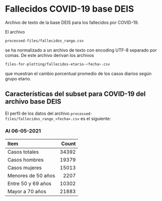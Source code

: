 # Fallecidos COVID-19 base DEIS

Archivo de texto de la base DEIS para los fallecidos por COVID-19. 

El archivo 
```bash 
processed-files/fallecidos_rango.csv
``` 
se ha normalizado a un archivo de texto con encoding UTF-8 separado por comas. De este archivo derivan los archivos
```bash 
files-for-plotting/fallecidos-etario-<fecha>.csv
``` 
que muestran el cambio porcentual promedio de los casos diarios según grupo etario. 

## Características del subset para COVID-19 del archivo base DEIS

El perfil de los datos del archivo `processed-files/fallecidos_rango_<fecha>.csv` es el siguiente:

### Al 06-05-2021

| Item | Count |
| :-- | --: |
| Casos totales | 34392 |
| Casos hombres | 19379 |
| Casos mujeres | 15013 |
| Menores de 50 años | 2207 |
| Entre 50 y 69 años | 10302 |
| Mayor a 70 años | 21883 | 
